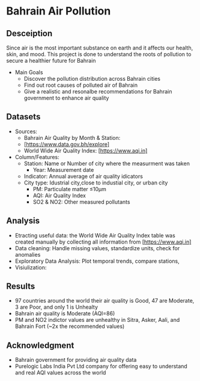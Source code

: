 # Bahrain Air Pollution
## Desceiption
Since air is the most important substance on earth and it affects our health, skin, and mood. This project is done to understand the roots of pollution to secure a healthier future for Bahrain
- Main Goals
   - Discover the pollution distribution across Bahrain cities
   - Find out root causes of polluted air of Bahrain
   - Give a realistic and resonalbe recommendations for Bahrain government to enhance air quality

## Datasets
- Sources:
   - Bahrain Air Quality by Month & Station:
   - [https://www.data.gov.bh/explore]
   - World Wide Air Quality Index: [https://www.aqi.in]
- Column/Features:
  - Station: Name or Number of city where the measurment was taken
	- Year: Measurement date
  - Indicator: Annual average of air quality idicators
  - City type: Idustrial city,close to industial city, or urban city 
	- PM: Particulate matter ≤10µm
	- AQI: Air Quality Index
	- SO2 & NO2:  Other measured pollutants
## Analysis
 - Etracting useful data: the World Wide Air Quality Index table was created manually 
    by collecting all information from [https://www.aqi.in]
 - Data cleaning: Handle missing values, standardize units, check for anomalies
 - Exploratory Data Analysis: Plot temporal trends, compare stations, 
 - Visiulization: 
 
## Results
- 97 countries around the world their air quality is Good, 47 are Moderate, 3 are Poor, and only 1 is Unhealty
- Bahrain air quality is Moderate (AQI=86)
- PM and NO2 indictor values are unhealthy in Sitra, Asker, Aali, and Bahrain Fort (~2x the recommended values)
  
## Acknowledgment
- Bahrain government for providing air quality data
- Purelogic Labs India Pvt Ltd company for offering easy to understand  and real AQI values across the world
  
